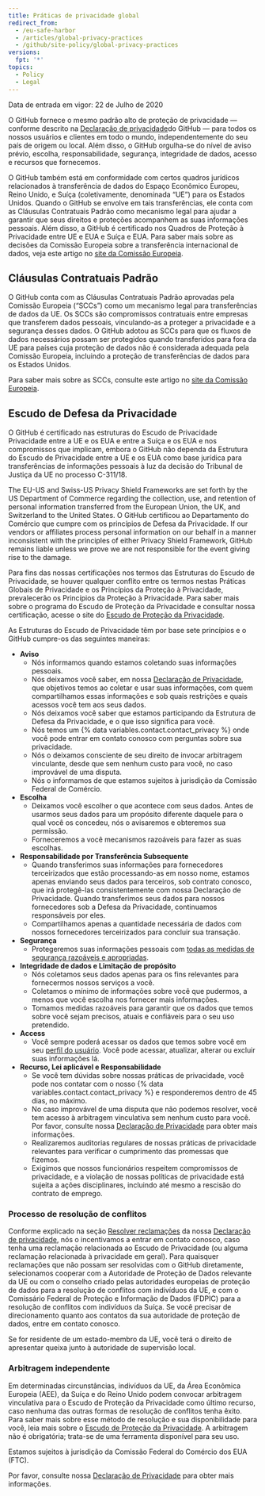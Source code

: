 ```yaml
---
title: Práticas de privacidade global
redirect_from:
  - /eu-safe-harbor
  - /articles/global-privacy-practices
  - /github/site-policy/global-privacy-practices
versions:
  fpt: '*'
topics:
  - Policy
  - Legal
---
```


Data de entrada em vigor: 22 de Julho de 2020

O GitHub fornece o mesmo padrão alto de proteção de privacidade — conforme descrito na [Declaração de privacidade](/github/site-policy/github-privacy-statement#githubs-global-privacy-practices)do GitHub — para todos os nossos usuários e clientes em todo o mundo, independentemente do seu país de origem ou local. Além disso, o GitHub orgulha-se do nível de aviso prévio, escolha, responsabilidade, segurança, integridade de dados, acesso e recursos que fornecemos.

O GitHub também está em conformidade com certos quadros jurídicos relacionados à transferência de dados do Espaço Econômico Europeu, Reino Unido, e Suíça (coletivamente, denominada “UE”) para os Estados Unidos. Quando o GitHub se envolve em tais transferências, ele conta com as Cláusulas Contratuais Padrão como mecanismo legal para ajudar a garantir que seus direitos e proteções acompanhem as suas informações pessoais. Além disso, a GitHub é certificado nos Quadros de Proteção à Privacidade entre UE e EUA e Suíça e EUA. Para saber mais sobre as decisões da Comissão Europeia sobre a transferência internacional de dados, veja este artigo no [site da Comissão Europeia](https://ec.europa.eu/info/law/law-topic/data-protection/international-dimension-data-protection_en).

## Cláusulas Contratuais Padrão

O GitHub conta com as Cláusulas Contratuais Padrão aprovadas pela Comissão Europeia (“SCCs”) como um mecanismo legal para transferências de dados da UE. Os SCCs são compromissos contratuais entre empresas que transferem dados pessoais, vinculando-as a proteger a privacidade e a segurança desses dados. O GitHub adotou as SCCs para que os fluxos de dados necessários possam ser protegidos quando transferidos para fora da UE para países cuja proteção de dados não é considerada adequada pela Comissão Europeia, incluindo a proteção de transferências de dados para os Estados Unidos.

Para saber mais sobre as SCCs, consulte este artigo no [site da Comissão Europeia](https://ec.europa.eu/info/law/law-topic/data-protection/international-dimension-data-protection/standard-contractual-clauses-scc_en).

## Escudo de Defesa da Privacidade

O GitHub é certificado nas estruturas do Escudo de Privacidade Privacidade entre a UE e os EUA e entre a Suíça e os EUA e nos compromissos que implicam, embora o GitHub não dependa da Estrutura do Escudo de Privacidade entre a UE e os EUA como base jurídica para transferências de informações pessoais à luz da decisão do Tribunal de Justiça da UE no processo C-311/18.

The EU-US and Swiss-US Privacy Shield Frameworks are set forth by the US Department of Commerce regarding the collection, use, and retention of personal information transferred from the European Union, the UK, and Switzerland to the United States. O GitHub certificou ao Departamento do Comércio que cumpre com os princípios de Defesa da Privacidade. If our vendors or affiliates process personal information on our behalf in a manner inconsistent with the principles of either Privacy Shield Framework, GitHub remains liable unless we prove we are not responsible for the event giving rise to the damage.

Para fins das nossas certificações nos termos das Estruturas do Escudo de Privacidade, se houver qualquer conflito entre os termos nestas Práticas Globais de Privacidade e os Princípios da Proteção à Privacidade, prevalecerão os Princípios da Proteção à Privacidade. Para saber mais sobre o programa do Escudo de Proteção da Privacidade e consultar nossa certificação, acesse o site do [Escudo de Proteção da Privacidade](https://www.privacyshield.gov/).

As Estruturas do Escudo de Privacidade têm por base sete princípios e o GitHub cumpre-os das seguintes maneiras:

- **Aviso**
  - Nós informamos quando estamos coletando suas informações pessoais.
  - Nós deixamos você saber, em nossa [Declaração de Privacidade](/articles/github-privacy-statement/), que objetivos temos ao coletar e usar suas informações, com quem compartilhamos essas informações e sob quais restrições e quais acessos você tem aos seus dados.
  - Nós deixamos você saber que estamos participando da Estrutura de Defesa da Privacidade, e o que isso significa para você.
  - Nós temos um {% data variables.contact.contact_privacy %} onde você pode entrar em contato conosco com perguntas sobre sua privacidade.
  - Nós o deixamos consciente de seu direito de invocar arbitragem vinculante, desde que sem nenhum custo para você, no caso improvável de uma disputa.
  - Nós o informamos de que estamos sujeitos à jurisdição da Comissão Federal de Comércio.
- **Escolha**
  - Deixamos você escolher o que acontece com seus dados. Antes de usarmos seus dados para um propósito diferente daquele para o qual você os concedeu, nós o avisaremos e obteremos sua permissão.
  - Forneceremos a você mecanismos razoáveis para fazer as suas escolhas.
- **Responsabilidade por Transferência Subsequente**
  - Quando transferimos suas informações para fornecedores terceirizados que estão processando-as em nosso nome, estamos apenas enviando seus dados para terceiros, sob contrato conosco, que irá protegê-las consistentemente com nossa Declaração de Privacidade. Quando transferimos seus dados para nossos fornecedores sob a Defesa da Privacidade, continuamos responsáveis por eles.
  - Compartilhamos apenas a quantidade necessária de dados com nossos fornecedores terceirizados para concluir sua transação.
- **Segurança**
  - Protegeremos suas informações pessoais com [todas as medidas de segurança razoáveis e apropriadas](https://github.com/security).
- **Integridade de dados e Limitação de propósito**
  - Nós coletamos seus dados apenas para os fins relevantes para fornecermos nossos serviços a você.
  - Coletamos o mínimo de informações sobre você que pudermos, a menos que você escolha nos fornecer mais informações.
  - Tomamos medidas razoáveis para garantir que os dados que temos sobre você sejam precisos, atuais e confiáveis para o seu uso pretendido.
- **Access**
  - Você sempre poderá acessar os dados que temos sobre você em seu [perfil do usuário](https://github.com/settings/profile). Você pode acessar, atualizar, alterar ou excluir suas informações lá.
- **Recurso, Lei aplicável e Responsabilidade**
  - Se você tem dúvidas sobre nossas práticas de privacidade, você pode nos contatar com o nosso {% data variables.contact.contact_privacy %} e responderemos dentro de 45 dias, no máximo.
  - No caso improvável de uma disputa que não podemos resolver, você tem acesso à arbitragem vinculativa sem nenhum custo para você. Por favor, consulte nossa [Declaração de Privacidade](/articles/github-privacy-statement/) para obter mais informações.
  - Realizaremos auditorias regulares de nossas práticas de privacidade relevantes para verificar o cumprimento das promessas que fizemos.
  - Exigimos que nossos funcionários respeitem compromissos de privacidade, e a violação de nossas políticas de privacidade está sujeita a ações disciplinares, incluindo até mesmo a rescisão do contrato de emprego.


### Processo de resolução de conflitos

Conforme explicado na seção [Resolver reclamações](/github/site-policy/github-privacy-statement#resolving-complaints) da nossa [Declaração de privacidade](/github/site-policy/github-privacy-statement), nós o incentivamos a entrar em contato conosco, caso tenha uma reclamação relacionada ao Escudo de Privacidade (ou alguma reclamação relacionada à privacidade em geral). Para quaisquer reclamações que não possam ser resolvidas com o GitHub diretamente, selecionamos cooperar com a Autoridade de Proteção de Dados relevante da UE ou com o conselho criado pelas autoridades europeias de proteção de dados para a resolução de conflitos com indivíduos da UE, e com o Comissário Federal de Proteção e Informação de Dados (FDPIC) para a resolução de conflitos com indivíduos da Suíça. Se você precisar de direcionamento quanto aos contatos da sua autoridade de proteção de dados, entre em contato conosco.

Se for residente de um estado-membro da UE, você terá o direito de apresentar queixa junto à autoridade de supervisão local.

### Arbitragem independente

Em determinadas circunstâncias, indivíduos da UE, da Área Econômica Europeia (AEE), da Suíça e do Reino Unido podem convocar arbitragem vinculativa para o Escudo de Proteção da Privacidade como último recurso, caso nenhuma das outras formas de resolução de conflitos tenha êxito. Para saber mais sobre esse método de resolução e sua disponibilidade para você, leia mais sobre o [Escudo de Proteção da Privacidade](https://www.privacyshield.gov/article?id=ANNEX-I-introduction). A arbitragem não é obrigatória; trata-se de uma ferramenta disponível para seu uso.

Estamos sujeitos à jurisdição da Comissão Federal do Comércio dos EUA (FTC).

Por favor, consulte nossa [Declaração de Privacidade](/articles/github-privacy-statement/) para obter mais informações.
